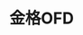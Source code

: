 ﻿---
id: 193
title: "金格OFD"
weight: 193
version: "8.2.4.178"
updateTime: "2021-12-28T11:47:45"
debName: "http://113.24.212.22:8090/upload/file/isignaturechina_v8.2.4.178_20210817.loongarch64.deb"
debSize: "13MB"
command: "/opt/DZQZ/isignature/bin/iSignatureTool"
---
